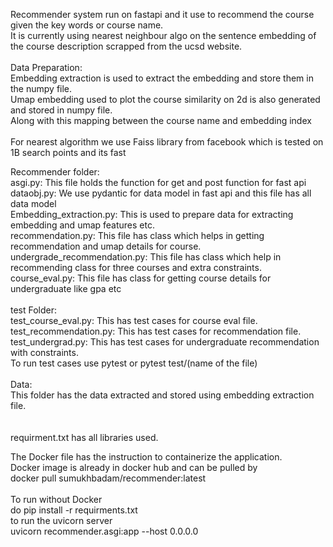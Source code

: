 Recommender system run on fastapi and it use to recommend the course given the key words or course name.<br>
It is currently using nearest neighbour algo on the sentence embedding of the course description scrapped from the ucsd website.<br>
<br>
Data Preparation:<br>
Embedding extraction is used to extract the embedding and store them in the numpy file.<br>
Umap embedding used to plot the course similarity on 2d is also generated and stored in numpy file.<br>
Along with this mapping between the  course name and embedding index<br>
<br>
For nearest algorithm we use Faiss library from facebook which is tested on 1B search points and its fast<br>

Recommender folder:<br>
    asgi.py: This file holds the function for get and post function for fast api<br>
    dataobj.py: We use pydantic for data model in fast api and this file has all data model<br>
    Embedding_extraction.py: This is used to prepare data for extracting embedding and umap features etc.<br>
    recommendation.py: This file has class which helps in getting recommendation and umap details for course.<br>
    undergrade_recommendation.py: This file has class which help in recommending class for three courses and extra constraints.<br>
    course_eval.py: This file has class for getting course details for undergraduate like gpa etc<br>
<br>
test Folder:<br>
    test_course_eval.py: This has test cases for course eval file.<br>
    test_recommendation.py: This has test cases for recommendation file.<br>
    test_undergrad.py: This has test cases for undergraduate recommendation with constraints.<br>
To run test cases use pytest or pytest test/(name of the file)<br>
<br>
Data:<br>
    This folder has the data extracted and stored using embedding extraction file.<br><br>
<br>
requirment.txt has all libraries used.<br>

The Docker file has the instruction to containerize the application.<br>
Docker image is already in docker hub and can be pulled by <br>
docker pull sumukhbadam/recommender:latest <br>
<br>
To run without Docker<br> 
do pip install -r requirments.txt<br>
to run the uvicorn server <br>
uvicorn recommender.asgi:app --host 0.0.0.0<br>